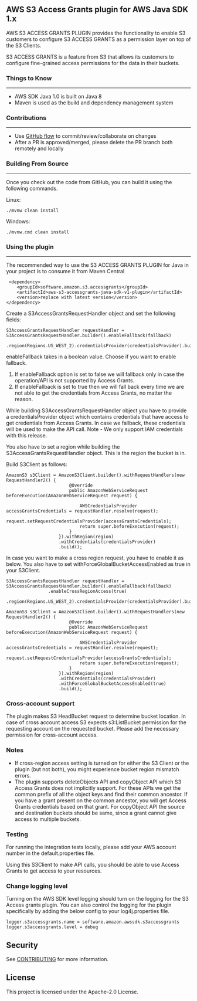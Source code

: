 ## AWS S3 Access Grants plugin for AWS Java SDK 1.x

AWS S3 ACCESS GRANTS PLUGIN provides the functionality to enable S3 customers to configure S3 ACCESS GRANTS as a permission layer on top of the S3 Clients.

S3 ACCESS GRANTS is a feature from S3 that allows its customers to configure fine-grained access permissions for the data in their buckets.

### Things to Know

---

* AWS SDK Java 1.0 is built on Java 8
* Maven is used as the build and dependency management system

### Contributions

---
* Use [GitHub flow](https://docs.github.com/en/get-started/quickstart/github-flow) to commit/review/collaborate on changes
* After a PR is approved/merged, please delete the PR branch both remotely and locally

### Building From Source

---
Once you check out the code from GitHub, you can build it using the following commands.

Linux:

```./mvnw clean install```

Windows:

```./mvnw.cmd clean install```
### Using the plugin

---

The recommended way to use the S3 ACCESS GRANTS PLUGIN for Java in your project is to consume it from Maven Central


```
 <dependency>
    <groupId>software.amazon.s3.accessgrants</groupId>
    <artifactId>aws-s3-accessgrants-java-sdk-v1-plugin</artifactId>
    <version>replace with latest version</version>
</dependency>
```

Create a S3AccessGrantsRequestHandler object and set the following fields:
```
S3AccessGrantsRequestHandler requestHandler = S3AccessGrantsRequestHandler.builder().enableFallback(fallback)
                .region(Regions.US_WEST_2).credentialsProvider(credentialsProvider).build();
```
enableFallback takes in a boolean value. Choose if you want to enable fallback.
1. If enableFallback option is set to false we will fallback only in case the operation/API is not supported by Access Grants.
2. If enableFallback is set to true then we will fall back every time we are not able to get the credentials from Access Grants, no matter the reason.

While building S3AccessGrantsRequestHandler object you have to provide a credentialsProvider object which contains credentials that have access to get credentials from Access Grants. In case we fallback, these credentials will be used to make the API call.
Note - We only support IAM credentials with this release.

You also have to set a region while building the S3AccessGrantsRequestHandler object. This is the region the bucket is in.

Build S3Client as follows: 
````
AmazonS3 s3Client = AmazonS3Client.builder().withRequestHandlers(new RequestHandler2() {
                        @Override
                        public AmazonWebServiceRequest beforeExecution(AmazonWebServiceRequest request) {
    
                            AWSCredentialsProvider accessGrantsCredentials = requestHandler.resolve(request);
                            request.setRequestCredentialsProvider(accessGrantsCredentials);
                            return super.beforeExecution(request);
                        }
                    }).withRegion(region)
                    .withCredentials(credentialsProvider)
                    .build();
````

In case you want to make a cross region request, you have to enable it as below. You also have to set withForceGlobalBucketAccessEnabled as true in your S3Client.
```
S3AccessGrantsRequestHandler requestHandler = S3AccessGrantsRequestHandler.builder().enableFallback(fallback)
                .enableCrossRegionAccess(true)
                .region(Regions.US_WEST_2).credentialsProvider(credentialsProvider).build();
```

````
AmazonS3 s3Client = AmazonS3Client.builder().withRequestHandlers(new RequestHandler2() {
                        @Override
                        public AmazonWebServiceRequest beforeExecution(AmazonWebServiceRequest request) {
    
                            AWSCredentialsProvider accessGrantsCredentials = requestHandler.resolve(request);
                            request.setRequestCredentialsProvider(accessGrantsCredentials);
                            return super.beforeExecution(request);
                        }
                    }).withRegion(region)
                    .withCredentials(credentialsProvider)
                    .withForceGlobalBucketAccessEnabled(true)
                    .build();
````

### Cross-account support

The plugin makes S3 HeadBucket request to determine bucket location.
In case of cross account access S3 expects s3:ListBucket permission for the requesting account on the requested bucket. Please add the necessary permission for cross-account access.

### Notes
* If cross-region access setting is turned on for either the S3 Client or the plugin (but not both), you might experience bucket region mismatch errors.
* The plugin supports deleteObjects API and copyObject API which S3 Access Grants does not implicitly support. For these APIs we get the common prefix of all the object keys and find their common ancestor. If you have a grant present on the common ancestor, you will get Access Grants credentials based on that grant. For copyObject API the source and destination buckets should be same, since a grant cannot give access to multiple buckets.

### Testing
For running the integration tests locally, please add your AWS account number in the default.properties file.

Using this S3Client to make API calls, you should be able to use Access Grants to get access to your resources.

### Change logging level

Turning on the AWS SDK level logging should turn on the logging for the S3 Access grants plugin. You can also control the logging for the plugin specifically by adding the below config to your log4j.properties file.

```
logger.s3accessgrants.name = software.amazon.awssdk.s3accessgrants
logger.s3accessgrants.level = debug
```

## Security

See [CONTRIBUTING](CONTRIBUTING.md#security-issue-notifications) for more information.

## License

This project is licensed under the Apache-2.0 License.
